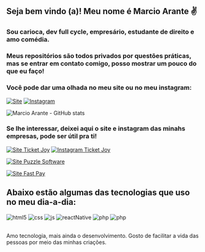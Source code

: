 ## Seja bem vindo (a)! Meu nome é Marcio Arante ✌️
### Sou carioca, dev full cycle, empresário, estudante de direito e amo comédia.
### Meus repositórios são todos privados por questões práticas, mas se entrar em contato comigo, posso mostrar um pouco do que eu faço!
### Você pode dar uma olhada no meu site ou no meu instagram:

[![Site](https://img.shields.io/website?label=marcioarante.com.br&style=for-the-badge&url=https://marcioarante.com.br/)](https://marcioarante.com.br)
[![Instagram](https://img.shields.io/badge/Instagram-E4405F?style=for-the-badge&logo=instagram&logoColor=white)](https://instagram.com/marcioarante)

![Marcio Arante - GitHub stats](https://github-readme-stats.vercel.app/api?username=omarcioarante&show_icons=true&theme=dracula&count_private=true)

### Se lhe interessar, deixei aqui o site e instagram das minahs empresas, pode ser útil pra ti!
[![Site Ticket Joy](https://img.shields.io/website?label=ticketjoy.com.br&style=for-the-badge&url=https://ticketjoy.com.br/)](https://ticketjoy.com.br)
[![Instagram Ticket Joy](https://img.shields.io/badge/Instagram-E4405F?style=for-the-badge&logo=instagram&logoColor=white)](https://instagram.com/ticketjoybr)

[![Site Puzzle Software](https://img.shields.io/website?label=puzzlesoftware.com.br&style=for-the-badge&url=https://puzzlesoftware.com.br/)](https://puzzlesoftware.com.br)

[![Site Fast Pay](https://img.shields.io/website?label=fastpay.digital&style=for-the-badge&url=https://fastpay.digital/)](https://fastpay.digital)

## Abaixo estão algumas das tecnologias que uso no meu dia-a-dia:

<div style="display: inline_block">
  <img align="center" alt="html5" src="https://img.shields.io/badge/HTML5-E34F26?style=for-the-badge&logo=html5&logoColor=white" />
  <img align="center" alt="css" src="https://img.shields.io/badge/CSS3-1572B6?style=for-the-badge&logo=css3&logoColor=white" />
  <img align="center" alt="js" src="https://img.shields.io/badge/JavaScript-F7DF1E?style=for-the-badge&logo=javascript&logoColor=black" />
  <img align="center" alt="reactNative" src="https://img.shields.io/badge/React_Native-20232A?style=for-the-badge&logo=react&logoColor=61DAFB" />
  <img align="center" alt="php" src="https://img.shields.io/badge/PHP-777BB4?style=for-the-badge&logo=php&logoColor=white" />
  <img align="center" alt="php" src="https://img.shields.io/badge/Amazon_AWS-232F3E?style=for-the-badge&logo=amazon-aws&logoColor=white" />
</div>
<br/>

Amo tecnologia, mais ainda o desenvolvimento. Gosto de facilitar a vida das pessoas por meio das minhas criações.
